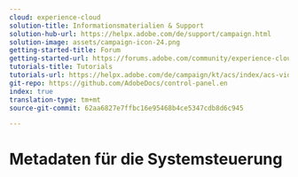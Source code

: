 ```yaml
---
cloud: experience-cloud
solution-title: Informationsmaterialien & Support
solution-hub-url: https://helpx.adobe.com/de/support/campaign.html
solution-image: assets/campaign-icon-24.png
getting-started-title: Forum
getting-started-url: https://forums.adobe.com/community/experience-cloud/marketing-cloud/campaign/standard
tutorials-title: Tutorials
tutorials-url: https://helpx.adobe.com/de/campaign/kt/acs/index/acs-videos.html
git-repo: https://github.com/AdobeDocs/control-panel.en
index: true
translation-type: tm+mt
source-git-commit: 62aa6827e7ffbc16e95468b4ce5347cdb8d6c945

---
```



# Metadaten für die Systemsteuerung
